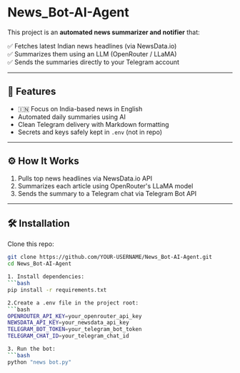 
# News_Bot-AI-Agent

This project is an **automated news summarizer and notifier** that:

✅ Fetches latest Indian news headlines (via NewsData.io)  
✅ Summarizes them using an LLM (OpenRouter / LLaMA)  
✅ Sends the summaries directly to your Telegram account  

---

## 🌟 Features

- 🇮🇳 Focus on India-based news in English  
- Automated daily summaries using AI  
- Clean Telegram delivery with Markdown formatting  
- Secrets and keys safely kept in `.env` (not in repo)

---

## ⚙️ How It Works

1. Pulls top news headlines via NewsData.io API  
2. Summarizes each article using OpenRouter's LLaMA model  
3. Sends the summary to a Telegram chat via Telegram Bot API  

---

## 🛠️ Installation
Clone this repo:

```bash
git clone https://github.com/YOUR-USERNAME/News_Bot-AI-Agent.git
cd News_Bot-AI-Agent

1. Install dependencies:
```bash
pip install -r requirements.txt

2.Create a .env file in the project root:
```bash
OPENROUTER_API_KEY=your_openrouter_api_key
NEWSDATA_API_KEY=your_newsdata_api_key
TELEGRAM_BOT_TOKEN=your_telegram_bot_token
TELEGRAM_CHAT_ID=your_telegram_chat_id

3. Run the bot:
```bash
python "news bot.py"

